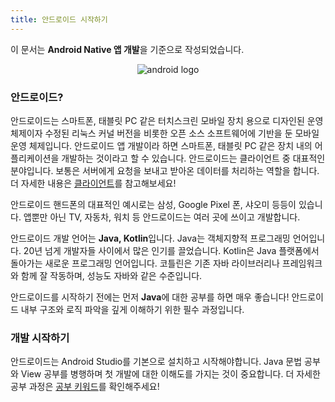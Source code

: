 ```yaml
---
title: 안드로이드 시작하기
---
```


이 문서는 **Android Native 앱 개발**을 기준으로 작성되었습니다.

<p align="center">
  <img src="https://encrypted-tbn0.gstatic.com/images?q=tbn:ANd9GcSWvmIAnvnN_rA11aC0bbHS_yNog_QKAA2LCQ&s" alt="android logo"/>
</p>

### 안드로이드?

안드로이드는 스마트폰, 태블릿 PC 같은 터치스크린 모바일 장치 용으로 디자인된 운영 체제이자 수정된 리눅스 커널 버전을 비롯한 오픈 소스 소프트웨어에 기반을 둔 모바일 운영 체제입니다.
안드로이드 앱 개발이라 하면 스마트폰, 태블릿 PC 같은 장치 내의 어플리케이션을 개발하는 것이라고 할 수 있습니다.
안드로이드는 클라이언트 중 대표적인 분야입니다. 보통은 서버에게 요청을 보내고 받아온 데이터를 처리하는 역할을 합니다. 더 자세한 내용은 [클라이언트](/dsm-freshman-guide/start/02-client-and-server)를 참고해보세요!

안드로이드 핸드폰의 대표적인 예시로는 삼성, Google Pixel 폰, 샤오미 등등이 있습니다.
앱뿐만 아닌 TV, 자동차, 워치 등 안드로이드는 여러 곳에 쓰이고 개발합니다.

안드로이드 개발 언어는 **Java, Kotlin**입니다.
Java는 객체지향적 프로그래밍 언어입니다. 20년 넘게 개발자들 사이에서 많은 인기를 끌었습니다. Kotlin은 Java 플랫폼에서 돌아가는 새로운 프로그래밍 언어입니다. 코틀린은 기존 자바 라이브러리나 프레임워크와 함께 잘 작동하며, 성능도 자바와 같은 수준입니다.

<div>안드로이드를 시작하기 전에는 먼저 <b>Java</b>에 대한 공부를 하면 매우 좋습니다! 안드로이드 내부 구조와 로직 파악을 깊게 이해하기 위한 필수 과정입니다.</div>

### 개발 시작하기

안드로이드는 Android Studio를 기본으로 설치하고 시작해야합니다. Java 문법 공부와 View 공부를 병행하며 첫 개발에 대한 이해도를 가지는 것이 중요합니다. 더 자세한 공부 과정은 [공부 키워드](/dsm-freshman-guide/android/01-keyword)를 확인해주세요!
